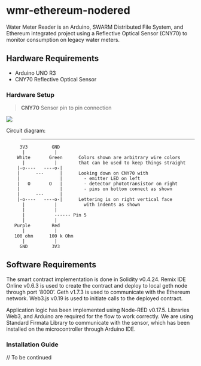 # wmr-ethereum-nodered
Water Meter Reader is an Arduino, SWARM Distributed File System, and Ethereum integrated project using a Reflective Optical Sensor (CNY70) to monitor consumption on legacy water meters.

## Hardware Requirements

- Arduino UNO R3
- CNY70 Reflective Optical Sensor

### Hardware Setup

>**CNY70** Sensor pin to pin  connection

![](http://www.roboturka.com/wp-content/uploads/montaje-cny70.jpg)

Circuit diagram:  
>--------------- 

                                
         3V3         GND
          |           |
        White       Green      Colors shown are arbitrary wire colors
          |           |        that can be used to keep things straight
        |-o----   ----o-|      
        |      ---      |      Looking down on CNY70 with
        |               |        - emitter LED on left
        |   O       O   |        - detector phototransistor on right
        |               |        - pins on bottom connect as shown
        |      ---      |        
        |-o----   ----o-|      Lettering is on right vertical face   
          |           |          with indents as shown
          |           |
          |           ------ Pin 5
          |           |
       Purple        Red       
          |           |
       100 ohm      100 k Ohm      
          |           |
         GND         3V3
         
         
## Software Requirements

The smart contract implementation is done in Solidity v0.4.24. Remix IDE Online v0.6.3 is used to create the contract and deploy to local geth node through port ‘8000’. Geth v1.7.3 is used to communicate with the Ethereum network. Web3.js v0.19 is used to initiate calls to the deployed contract.

Application logic has been implemented using Node-RED v0.17.5. Libraries Web3, and Arduino are required for the flow to work correctly. We are using Standard Firmata Library to communicate with the sensor, which has been installed on the microcontroller through Arduino IDE.

### Installation Guide

// To be continued
